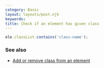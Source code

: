 ```yaml
---
category: Basic
layout: layouts/post.njk
keywords:
title: Check if an element has given class
---
```


```js
ele.classList.contains('class-name');
```

### See also

-   [Add or remove class from an element](/add-or-remove-class-from-an-element)
